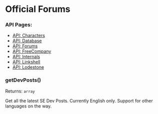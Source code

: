 # Official Forums

### API Pages:
- [API: Characters](docs/ApiCharacters.md)
- [API: Database](docs/ApiDatabase.md)
- [API: Forums](docs/ApiForums.md)
- [API: FreeCompany](docs/ApiFreeCompany.md)
- [API: Internals](docs/ApiInternals.md)
- [API: Linkshell](docs/ApiLinkshell.md)
- [API: Lodestone](docs/ApiLodestone.md)

### getDevPosts()
Returns: `array`

Get all the latest SE Dev Posts. Currently English only. Support for other languages on the way.
